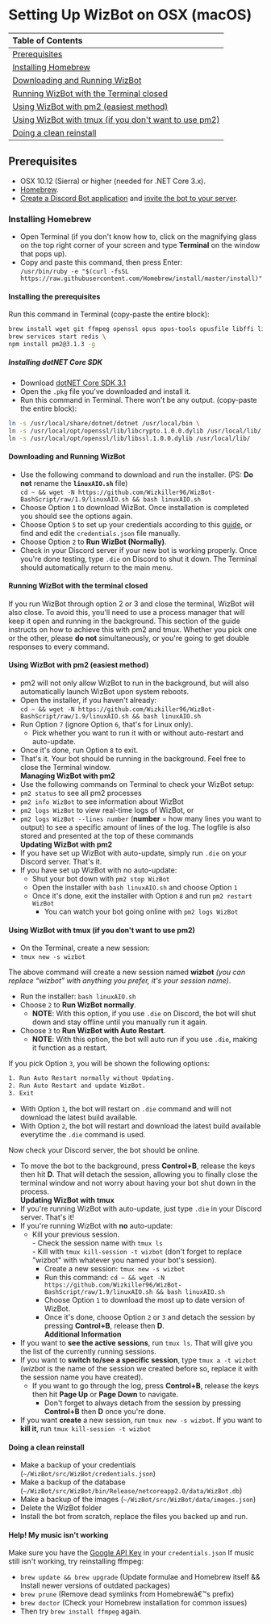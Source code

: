 # Setting Up WizBot on OSX (macOS)

| Table of Contents                                       |
| :------------------------------------------------------ |
| [Prerequisites]                                         |
| [Installing Homebrew]                                   |
| [Downloading and Running WizBot]                        |
| [Running WizBot with the Terminal closed]      |
| [Using WizBot with pm2 (easiest method)]                |
| [Using WizBot with tmux (if you don't want to use pm2)] |
| [Doing a clean reinstall]                               |

## Prerequisites

- OSX 10.12 (Sierra) or higher (needed for .NET Core 3.x).
- [Homebrew](http://brew.sh/).
- [Create a Discord Bot application](../../jsons-explained/#creating-discord-bot-application) and [invite the bot to your server](../../jsons-explained/#inviting-your-bot-to-your-server).
  
### Installing Homebrew

- Open Terminal (if you don't know how to, click on the magnifying glass on the top right corner of your screen and type **Terminal** on the window that pops up).  
- Copy and paste this command, then press Enter:  
`/usr/bin/ruby -e "$(curl -fsSL https://raw.githubusercontent.com/Homebrew/install/master/install)"`

#### Installing the prerequisites

Run this command in Terminal (copy-paste the entire block):

``` bash
brew install wget git ffmpeg openssl opus opus-tools opusfile libffi libsodium tmux python youtube-dl redis npm \
brew services start redis \
npm install pm2@3.1.3 -g
```

##### **Installing dotNET Core SDK**

- Download [dotNET Core SDK 3.1](https://dotnet.microsoft.com/download/dotnet-core/3.1)
- Open the `.pkg` file you've downloaded and install it.
- Run this command in Terminal. There won't be any output. (copy-paste the entire block):

``` bash
ln -s /usr/local/share/dotnet/dotnet /usr/local/bin \
ln -s /usr/local/opt/openssl/lib/libcrypto.1.0.0.dylib /usr/local/lib/ \
ln -s /usr/local/opt/openssl/lib/libssl.1.0.0.dylib /usr/local/lib/
```

#### Downloading and Running WizBot

- Use the following command to download and run the installer. (PS: **Do not** rename the **`linuxAIO.sh`** file)  
`cd ~ && wget -N https://github.com/Wizkiller96/WizBot-BashScript/raw/1.9/linuxAIO.sh && bash linuxAIO.sh`  
- Choose Option `1` to download WizBot. Once installation is completed you should see the options again.  
- Choose Option `5` to set up your credentials according to this [guide](../../jsons-explained/#setting-up-credentialsjson-file), or find and edit the `credentials.json` file manually.
- Choose Option `2` to **Run WizBot (Normally)**.  
- Check in your Discord server if your new bot is working properly. Once you're done testing, type `.die` on Discord to shut it down. The Terminal should automatically return to the main menu.

#### Running WizBot with the terminal closed

If you run WizBot through option 2 or 3 and close the terminal, WizBot will also close. To avoid this, you'll need to use a process manager that will keep it open and running in the background. This section of the guide instructs on how to achieve this with pm2 and tmux. Whether you pick one or the other, please **do not** simultaneously, or you're going to get double responses to every command.

#### Using WizBot with pm2 (easiest method)

- pm2 will not only allow WizBot to run in the background, but will also automatically launch WizBot upon system reboots.
- Open the installer, if you haven't already:  
`cd ~ && wget -N https://github.com/Wizkiller96/WizBot-BashScript/raw/1.9/linuxAIO.sh && bash linuxAIO.sh`  
- Run Option `7` (ignore Option `6`, that's for Linux only).  
  - Pick whether you want to run it with or without auto-restart and auto-update.
- Once it's done, run Option `8` to exit.  
- That's it. Your bot should be running in the background. Feel free to close the Terminal window.  
**Managing WizBot with pm2**  
- Use the following commands on Terminal to check your WizBot setup:  
- `pm2 status` to see all pm2 processes  
- `pm2 info WizBot` to see information about WizBot  
- `pm2 logs WizBot` to view real-time logs of WizBot, or  
- `pm2 logs WizBot --lines number` (**number** = how many lines you want to output) to see a specific amount of lines of the log. The logfile is also stored and presented at the top of these commands  
**Updating WizBot with pm2**  
- If you have set up WizBot with auto-update, simply run `.die` on your Discord server. That's it.  
- If you have set up WizBot with no auto-update:  
  - Shut your bot down with `pm2 stop WizBot`  
  - Open the installer with `bash linuxAIO.sh` and choose Option `1`  
  - Once it's done, exit the installer with Option `8` and run `pm2 restart WizBot`  
    - You can watch your bot going online with `pm2 logs WizBot`  
  
#### Using WizBot with tmux (if you don't want to use pm2)

- On the Terminal, create a new session:  
- `tmux new -s wizbot`

The above command will create a new session named **wizbot** *(you can replace “wizbot” with anything you prefer, it's your session name)*.  

- Run the installer: `bash linuxAIO.sh`  
- Choose `2` to **Run WizBot normally**.  
  - **NOTE**: With this option, if you use `.die` on Discord, the bot will shut down and stay offline until you manually run it again.  
- Choose `3` to **Run WizBot with Auto Restart**.  
  - **NOTE**: With this option, the bot will auto run if you use `.die`, making it function as a restart.  

If you pick Option `3`, you will be shown the following options:  

```bash
1. Run Auto Restart normally without Updating.
2. Run Auto Restart and update WizBot.
3. Exit
```

- With Option `1`, the bot will restart on `.die` command and will not download the latest build available.  
- With Option `2`, the bot will restart and download the latest build available everytime the `.die` command is used.  

Now check your Discord server, the bot should be online.  

- To move the bot to the background, press **Control+B**, release the keys then hit **D**. That will detach the session, allowing you to finally close the terminal window and not worry about having your bot shut down in the process.  
**Updating WizBot with tmux**  
- If you're running WizBot with auto-update, just type `.die` in your Discord server. That's it!  
- If you're running WizBot with **no** auto-update:  
  - Kill your previous session.  
        - Check the session name with `tmux ls`  
        - Kill with `tmux kill-session -t wizbot` (don't forget to replace "wizbot" with whatever you named your bot's session).  
    - Create a new session: `tmux new -s wizbot`  
    - Run this command: `cd ~ && wget -N https://github.com/Wizkiller96/WizBot-BashScript/raw/1.9/linuxAIO.sh && bash linuxAIO.sh`  
    - Choose Option `1` to download the most up to date version of WizBot.  
    - Once it's done, choose Option `2` or `3` and detach the session by pressing **Control+B**, release then **D**.  
**Additional Information**  
- If you want to **see the active sessions**, run `tmux ls`. That will give you the list of the currently running sessions.  
- If you want to **switch to/see a specific session**, type `tmux a -t wizbot` (*wizbot* is the name of the session we created before so, replace it with the session name you have created).  
  - If you want to go through the log, press **Control+B**, release the keys then hit **Page Up** or **Page Down** to navigate.  
    - Don't forget to always detach from the session by pressing **Control+B** then **D** once you're done.  
- If you want **create** a new session, run `tmux new -s wizbot`. If you want to **kill it**, run `tmux kill-session -t wizbot`  
  
#### Doing a clean reinstall

- Make a backup of your credentials (`~/WizBot/src/WizBot/credentials.json`)
- Make a backup of the database (`~/WizBot/src/WizBot/bin/Release/netcoreapp2.0/data/WizBot.db`)
- Make a backup of the images (`~/WizBot/src/WizBot/data/images.json`)
- Delete the WizBot folder
- Install the bot from scratch, replace the files you backed up and run.

#### Help! My music isn't working

Make sure you have the [Google API Key](../../jsons-explained/#setting-up-your-api-keys) in your `credentials.json`
If music still isn't working, try reinstalling ffmpeg:

- `brew update && brew upgrade` (Update formulae and Homebrew itself && Install newer versions of outdated packages)
- `brew prune` (Remove dead symlinks from Homebrewâ€™s prefix)
- `brew doctor` (Check your Homebrew installation for common issues)
- Then try `brew install ffmpeg` again.

[Prerequisites]: #prerequisites
[Installing Homebrew]: #installing-homebrew
[Downloading and Running WizBot]: #downloading-and-running-wizbot
[Running WizBot with the Terminal closed]: #running-wizbot-with-the-terminal-closed
[Using WizBot with pm2 (easiest method)]: #using-wizbot-with-pm2-easiest-method
[Using WizBot with tmux (if you don't want to use pm2)]: #using-wizbot-with-tmux-if-you-dont-want-to-use-pm2
[Doing a clean reinstall]: #doing-a-clean-reinstall

